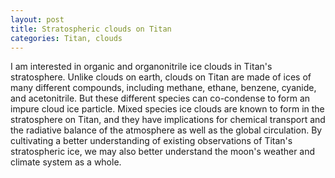 ```yaml
---
layout: post
title: Stratospheric clouds on Titan
categories: Titan, clouds
---
```


I am interested in organic and organonitrile ice clouds in Titan's stratosphere. Unlike clouds on earth, clouds on Titan are made of ices of many different compounds, including methane, ethane, benzene, cyanide, and acetonitrile. But these different species can co-condense to form an impure cloud ice particle. Mixed species ice clouds are known to form in the stratosphere on Titan, and they have implications for chemical transport and the radiative balance of the atmosphere as well as the global circulation. By cultivating a better understanding of existing observations of Titan's stratospheric ice, we may also better understand the moon's weather and climate system as a whole.


